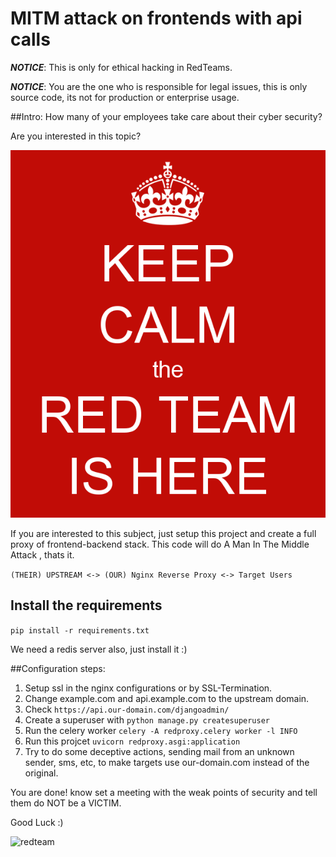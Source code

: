 # MITM attack on frontends with api calls
***NOTICE***: This is only for ethical hacking in RedTeams.

***NOTICE***: You are the one who is responsible for legal issues, this is only source code, its not for production or enterprise usage.



##Intro:
How many of your employees take care about their cyber security?

Are you interested in this topic? 

![keepcalm](https://raw.githubusercontent.com/salehi/RedProxy/master/keep-calm.png)

If you are interested to this subject, just setup this project and create a full proxy of frontend-backend stack. This code will do A Man In The Middle Attack , thats it.

`(THEIR) UPSTREAM <-> (OUR) Nginx Reverse Proxy <-> Target Users`

## Install the requirements
```pip install -r requirements.txt```

We need a redis server also, just install it :)

##Configuration steps:

1. Setup ssl in the nginx configurations or by SSL-Termination.
2. Change example.com and api.example.com to the upstream domain.
3. Check ```https://api.our-domain.com/djangoadmin/```
4. Create a superuser with ```python manage.py createsuperuser```
5. Run the celery worker ```celery -A redproxy.celery worker -l INFO```
6. Run this projcet ```uvicorn redproxy.asgi:application```
7. Try to do some deceptive actions, sending mail from an unknown sender, sms, etc, to make targets use our-domain.com instead of the original.

You are done! know set a meeting with the weak points of security and tell them do NOT be a VICTIM.

Good Luck :)

![redteam](https://raw.githubusercontent.com/salehi/RedProxy/master/redteam.png)